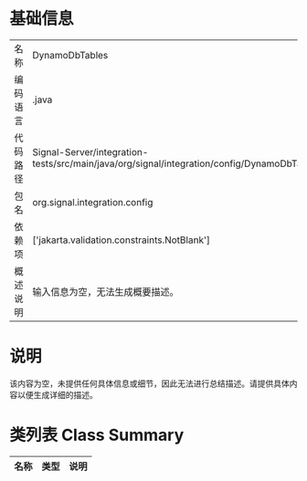 # 基础信息

|      |      |
|------|------|
| 名称 | DynamoDbTables |
| 编码语言 | .java |
| 代码路径 | Signal-Server/integration-tests/src/main/java/org/signal/integration/config/DynamoDbTables.java |
| 包名 | org.signal.integration.config |
| 依赖项 | ['jakarta.validation.constraints.NotBlank'] |
| 概述说明 | 输入信息为空，无法生成概要描述。 |

# 说明

该内容为空，未提供任何具体信息或细节，因此无法进行总结描述。请提供具体内容以便生成详细的描述。

# 类列表 Class Summary

| 名称   | 类型  | 说明 |
|-------|------|-------------|




